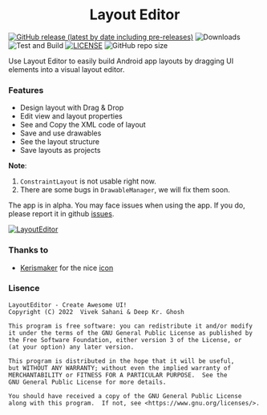 <h1 align="center"> Layout Editor </h1>

[![GitHub release (latest by date including pre-releases)](https://img.shields.io/github/v/release/itsvks19/LayoutEditor?include_prereleases&label=latest%20release&style=for-the-badge)](https://github.com/itsvks19/LayoutEditor/releases/latest)
![Downloads](https://img.shields.io/github/downloads/itsvks19/LayoutEditor/total?style=for-the-badge)
![Test and Build](https://img.shields.io/github/workflow/status/itsvks19/LayoutEditor/Test%20and%20Build?label=Test%20and%20Build&style=for-the-badge)
[![LICENSE](https://img.shields.io/github/license/itsvks19/LayoutEditor?color=blue&style=for-the-badge)](https://github.com/itsvks19/LayoutEditor/blob/main/LICENSE)
![GitHub repo size](https://img.shields.io/github/repo-size/itsvks19/LayoutEditor?style=for-the-badge)

Use Layout Editor to easily build Android app layouts by dragging UI elements into a visual layout editor.

### Features
- Design layout with Drag & Drop
- Edit view and layout properties
- See and Copy the XML code of layout
- Save and use drawables
- See the layout structure
- Save layouts as projects

**Note**:
1. `ConstraintLayout` is not usable right now.
2. There are some bugs in `DrawableManager`, we will fix them soon.

The app is in alpha.
You may face issues when using the app. If you do, please report it in github [issues](https://github.com/itsvks19/LayoutEditor/issues).

[![LayoutEditor](https://img.shields.io/badge/Layout-Editor-blue?style=for-the-badge)](https://github.com/itsvks19/LayoutEditor/releases/latest)

### Thanks to
- [Kerismaker](https://www.flaticon.com/authors/kerismaker) for the nice [icon](https://www.flaticon.com/free-icon/template_6863985)

### Lisence
```
LayoutEditor - Create Awesome UI!
Copyright (C) 2022  Vivek Sahani & Deep Kr. Ghosh

This program is free software: you can redistribute it and/or modify
it under the terms of the GNU General Public License as published by
the Free Software Foundation, either version 3 of the License, or
(at your option) any later version.

This program is distributed in the hope that it will be useful,
but WITHOUT ANY WARRANTY; without even the implied warranty of
MERCHANTABILITY or FITNESS FOR A PARTICULAR PURPOSE.  See the
GNU General Public License for more details.

You should have received a copy of the GNU General Public License
along with this program.  If not, see <https://www.gnu.org/licenses/>.
```
